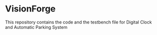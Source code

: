 # VisionForge
This repository contains the code and the testbench file for Digital Clock and Automatic Parking System
